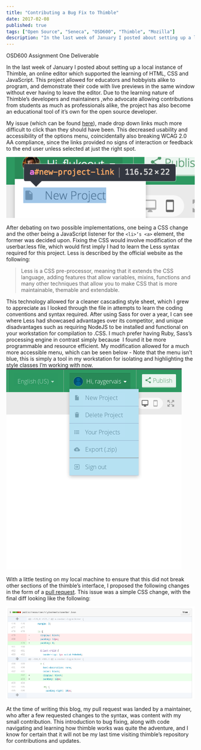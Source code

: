 ```yaml
---
title: "Contributing a Bug Fix to Thimble"
date: 2017-02-08
published: true
tags: ["Open Source", "Seneca", "OSD600", "Thimble", "Mozilla"]
description: "In the last week of January I posted about setting up a local instance of Thimble, an online editor which supported the learning of HTML, CSS and JavaScript."
---
```


OSD600 Assignment One Deliverable

In the last week of January I posted about setting up a local instance of Thimble, an online editor which supported the learning of HTML, CSS and JavaScript. This project allowed for educators and hobbyists alike to program, and demonstrate their code with live previews in the same window without ever having to leave the editor. Due to the learning nature of Thimble’s developers and maintainers ,who advocate allowing contributions from students as much as professionals alike, the project has also become an educational tool of it’s own for the open source developer.

My issue (which can be found [here](https://github.com/mozilla/thimble.mozilla.org/issues/1635)), made drop down links much more difficult to click than they should have been. This decreased usability and accessibility of the options menu, coincidentally also breaking WCAG 2.0 AA compliance, since the links provided no signs of interaction or feedback to the end user unless selected at just the right spot.

![Styling Issue](./images/76a7f2e6-dbf8-11e6-8bd3-173a18f23903.png)

After debating on two possible implementations, one being a CSS change and the other being a JavaScript listener for the `<li>‘s <a>` element, the former was decided upon. Fixing the CSS would involve modification of the userbar.less file, which would first imply I had to learn the Less syntax required for this project. Less is described by the official website as the following:

> Less is a CSS pre-processor, meaning that it extends the CSS language, adding features that allow variables, mixins, functions and many other techniques that allow you to make CSS that is more maintainable, themable and extendable.

This technology allowed for a cleaner cascading style sheet, which I grew to appreciate as I looked through the file in attempts to learn the coding conventions and syntax required. After using Sass for over a year, I can see where Less had showcased advantages over its competitor, and unique disadvantages such as requiring NodeJS to be installed and functional on your workstation for compilation to .CSS. I much prefer having Ruby, Sass’s processing engine in contrast simply because  I found it be more programmable and resource efficient. My modification allowed for a much more accessible menu, which can be seen below - Note that the menu isn’t blue, this is simply a tool in my workstation for isolating and highlighting the style classes I’m working with now.[![](./images/CSS_Thimble_Fix_1635.png)](http://raygervais.ca/wp-content/uploads/2017/02/CSS_Thimble_Fix_1635.png)

With a little testing on my local machine to ensure that this did not break other sections of the thimble’s interface, I proposed the following changes in the form of a [pull request](https://github.com/mozilla/thimble.mozilla.org/pull/1697). This issue was a simple CSS change, with the final diff looking like the following:

[![](./images/PR_DIFF.png)](http://raygervais.ca/wp-content/uploads/2017/02/PR_DIFF.png)

At the time of writing this blog, my pull request was landed by a maintainer, who after a few requested changes to the syntax, was content with my small contribution. This introduction to bug fixing, along with code navigating and learning how thimble works was quite the adventure, and I know for certain that it will not be my last time visiting thimble’s repository for contributions and updates.
